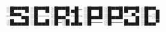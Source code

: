 
░█▀▀▀█ ░█▀▀█ ░█▀▀█ ▄█─ ░█▀▀█ ░█▀▀█ █▀▀█ ░█▀▀▄ <br>
─▀▀▀▄▄ ░█─── ░█▄▄▀ ─█─ ░█▄▄█ ░█▄▄█ ──▀▄ ░█─░█ <br>
░█▄▄▄█ ░█▄▄█ ░█─░█ ▄█▄ ░█─── ░█─── █▄▄█ ░█▄▄▀<br>
